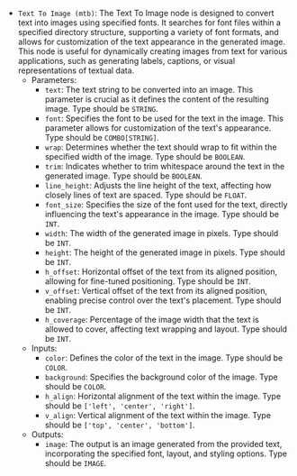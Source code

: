 - `Text To Image (mtb)`: The Text To Image node is designed to convert text into images using specified fonts. It searches for font files within a specified directory structure, supporting a variety of font formats, and allows for customization of the text appearance in the generated image. This node is useful for dynamically creating images from text for various applications, such as generating labels, captions, or visual representations of textual data.
    - Parameters:
        - `text`: The text string to be converted into an image. This parameter is crucial as it defines the content of the resulting image. Type should be `STRING`.
        - `font`: Specifies the font to be used for the text in the image. This parameter allows for customization of the text's appearance. Type should be `COMBO[STRING]`.
        - `wrap`: Determines whether the text should wrap to fit within the specified width of the image. Type should be `BOOLEAN`.
        - `trim`: Indicates whether to trim whitespace around the text in the generated image. Type should be `BOOLEAN`.
        - `line_height`: Adjusts the line height of the text, affecting how closely lines of text are spaced. Type should be `FLOAT`.
        - `font_size`: Specifies the size of the font used for the text, directly influencing the text's appearance in the image. Type should be `INT`.
        - `width`: The width of the generated image in pixels. Type should be `INT`.
        - `height`: The height of the generated image in pixels. Type should be `INT`.
        - `h_offset`: Horizontal offset of the text from its aligned position, allowing for fine-tuned positioning. Type should be `INT`.
        - `v_offset`: Vertical offset of the text from its aligned position, enabling precise control over the text's placement. Type should be `INT`.
        - `h_coverage`: Percentage of the image width that the text is allowed to cover, affecting text wrapping and layout. Type should be `INT`.
    - Inputs:
        - `color`: Defines the color of the text in the image. Type should be `COLOR`.
        - `background`: Specifies the background color of the image. Type should be `COLOR`.
        - `h_align`: Horizontal alignment of the text within the image. Type should be `['left', 'center', 'right']`.
        - `v_align`: Vertical alignment of the text within the image. Type should be `['top', 'center', 'bottom']`.
    - Outputs:
        - `image`: The output is an image generated from the provided text, incorporating the specified font, layout, and styling options. Type should be `IMAGE`.
